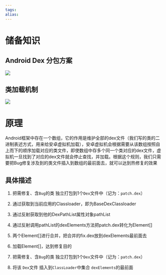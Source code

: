 ```yaml
---
tags: 
alias:
---
```

# 储备知识
## Android Dex 分包方案
![](https://imgconvert.csdnimg.cn/aHR0cDovL3VwbG9hZC1pbWFnZXMuamlhbnNodS5pby91cGxvYWRfaW1hZ2VzLzk0NDM2NS04ZTcxMTlmMzgyMzQyOTI0LnBuZw)
## 类加载机制
![](https://imgconvert.csdnimg.cn/aHR0cDovL3VwbG9hZC1pbWFnZXMuamlhbnNodS5pby91cGxvYWRfaW1hZ2VzLzk0NDM2NS0zOGIwMzM3ZTg0MTg2YjBhLnBuZw)
# 原理
Android框架中存在一个数组，它的作用是维护全部的dex文件（我们写的类的二进制表述方式，用来给安卓虚拟机加载），安卓虚拟机会根据需要从该数组按照自上而下的顺序加载对应的类文件，即使数组中存多个同一个类对应的dex文件，虚拟机一旦找到了对应的dex文件就会停止查找，并加载。根据这个规则，我们只需要把Bug修复涉及到的类文件插入到数组的最前面去，就可以达到热修复的效果
## 具体描述

1. 把需修复、含`Bug`的类 独立打包到1个`Dex`文件中（记为：`patch.dex`）
2. 通过获取到当前应用的Classloader，即为BaseDexClassloader
3. 通过反射获取到他的DexPathList属性对象pathList
4. 通过反射调用pathList的dexElements方法把patch.dex转化为Element[]
5. 两个Element[]进行合并，把合并的fix.dex放到dexElements最前面去
6. 加载Element[]，达到修复目的


1.  把需修复、含`Bug`的类 独立打包到1个`Dex`文件中（记为：`patch.dex`）
2.  将该 `Dex`文件 插入到`ClassLoader`中集合 `dexElements`的最前面


